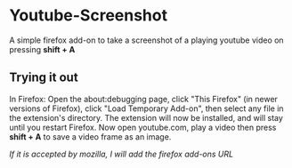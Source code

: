 # Youtube-Screenshot
A simple firefox add-on to take a screenshot of a playing youtube video on pressing **shift + A**

## Trying it out
In Firefox: Open the about:debugging page, click "This Firefox" (in newer versions of Firefox), click "Load Temporary Add-on", then select any file in the extension's directory.
The extension will now be installed, and will stay until you restart Firefox.
Now open youtube.com, play a video then press **shift + A** to save a video frame as an image.

*If it is accepted by mozilla, I will add the firefox add-ons URL*
